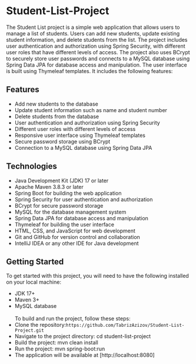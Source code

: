 # Student-List-Project
The Student List project is a simple web application that allows users to manage a list of students. Users can add new students, update existing student information, and delete students from the list. The project includes user authentication and authorization using Spring Security, with different user roles that have different levels of access. The project also uses BCrypt to securely store user passwords and connects to a MySQL database using Spring Data JPA for database access and manipulation. The user interface is built using Thymeleaf templates.  It includes the following features:
## Features
* Add new students to the database<br/>
* Update student information such as name and student number<br/>
* Delete students from the database<br/>
* User authentication and authorization using Spring Security<br/>
* Different user roles with different levels of access<br/>
* Responsive user interface using Thymeleaf templates<br/>
* Secure password storage using BCrypt<br/>
* Connection to a MySQL database using Spring Data JPA<br/>
## Technologies
* Java Development Kit (JDK) 17 or later<br/>
* Apache Maven 3.8.3 or later<br/>
* Spring Boot for building the web application<br/>
* Spring Security for user authentication and authorization<br/>
* BCrypt for secure password storage<br/>
* MySQL for the database management system<br/>
* Spring Data JPA for database access and manipulation<br/>
* Thymeleaf for building the user interface<br/>
* HTML, CSS, and JavaScript for web development<br/>
* Git and GitHub for version control and collaboration<br/>
* IntelliJ IDEA or any other IDE for Java development<br/>
## Getting Started
To get started with this project, you will need to have the following installed on your local machine:
* JDK 17+
* Maven 3+
* MySQL database<br/><br/>
To build and run the project, follow these steps:
* Clone the repository:`https://github.com/TabrizAzizov/Student-List-Project.git` 
* Navigate to the project directory: cd student-list-project
* Build the project: mvn clean install
* Run the project: mvn spring-boot:run
* The application will be available at [http://localhost:8080]
